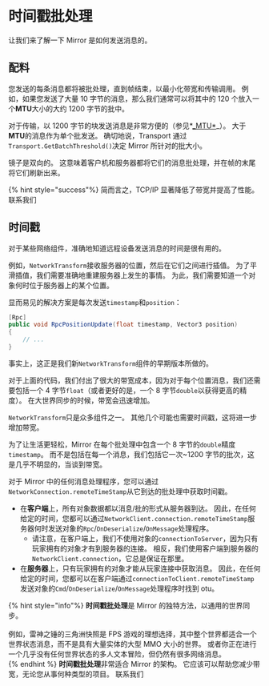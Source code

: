 # 时间戳批处理

让我们来了解一下 Mirror 是如何发送消息的。

## 配料

您发送的每条消息都将被批处理，直到帧结束，以最小化带宽和传输调用。 例如，如果您发送了大量 10 字节的消息，那么我们通常可以将其中的 120 个放入一个**MTU**大小的大约 1200 字节的批中。

对于传输，以 1200 字节的块发送消息是非常方便的（参见*[\_MTU*](https://en.wikipedia.org/wiki/Maximum\_transmission\_unit)_）。 大于**MTU**的消息作为单个批发送。 确切地说，Transport 通过`Transport.GetBatchThreshold()`决定 Mirror 所针对的批大小。

镜子是双向的。 这意味着客户机和服务器都将它们的消息批处理，并在帧的末尾将它们刷新出来。

{% hint style="success"%}
简而言之，TCP/IP 显著降低了带宽并提高了性能。
联系我们

## 时间戳

对于某些网络组件，准确地知道远程设备发送消息的时间是很有用的。

例如，`NetworkTransform`接收服务器的位置，然后在它们之间进行插值。 为了平滑插值，我们需要准确地重建服务器上发生的事情。 为此，我们需要知道一个对象何时位于服务器上的某个位置。

显而易见的解决方案是每次发送`timestamp`和`position`：

```csharp
[Rpc]
public void RpcPositionUpdate(float timestamp, Vector3 position)
{
    // ...
}
```

事实上，这正是我们新`NetworkTransform`组件的早期版本所做的。

对于上面的代码，我们付出了很大的带宽成本，因为对于每个位置消息，我们还需要包括一个 4 字节`float`（或者更好的是，一个 8 字节`double`以获得更高的精度）。 在大世界同步的时候，带宽会迅速增加。

`NetworkTransform`只是众多组件之一。 其他几个可能也需要时间戳，这将进一步增加带宽。

为了让生活更轻松，Mirror 在每个批处理中包含一个 8 字节的`double`精度`timestamp`。 而不是包括在每一个消息，我们包括它一次\~1200 字节的批次，这是几乎不明显的，当谈到带宽。

对于 Mirror 中的任何消息处理程序，您可以通过`NetworkConnection.remoteTimeStamp`从它到达的批处理中获取时间戳。

- 在**客户端**上，所有对象数据都以消息/批的形式从服务器到达。 因此，在任何给定的时间，您都可以通过`NetworkClient.connection.remoteTimeStamp`服务器何时发送对象的`Rpc`/`OnDeserialize`/`OnMessage`处理程序。
  - 请注意，在客户端上，我们不使用对象的`connectionToServer`，因为只有玩家拥有的对象才有到服务器的连接。 相反，我们使用客户端到服务器的`NetworkClient.connection`，它总是保证在那里。
- 在**服务器**上，只有玩家拥有的对象才能从玩家连接中获取消息。 因此，在任何给定的时间，您都可以在客户端通过`connectionToClient.remoteTimeStamp`发送对象的`Cmd`/`OnDeserialize`/`OnMessage`处理程序时找到 otu。

{% hint style="info"%}
**时间戳批处理**是 Mirror 的独特方法，以通用的世界同步。 \
\
例如，雷神之锤的三角洲快照是 FPS 游戏的理想选择，其中整个世界都适合一个世界状态消息，而不是具有大量实体的大型 MMO 大小的世界。 或者你正在进行一个几乎没有任何世界状态的多人文本冒险，但仍然有很多网络消息。
\
{% endhint %}
**时间戳批处理**非常适合 Mirror 的架构。 它应该可以帮助您减少带宽，无论您从事何种类型的项目。
联系我们
